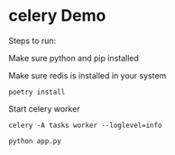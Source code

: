 # celery Demo

Steps to run:

Make sure python and pip installed 

Make sure redis is installed in your system

`poetry install`

Start celery worker

`celery -A tasks worker --loglevel=info`

`python app.py`
